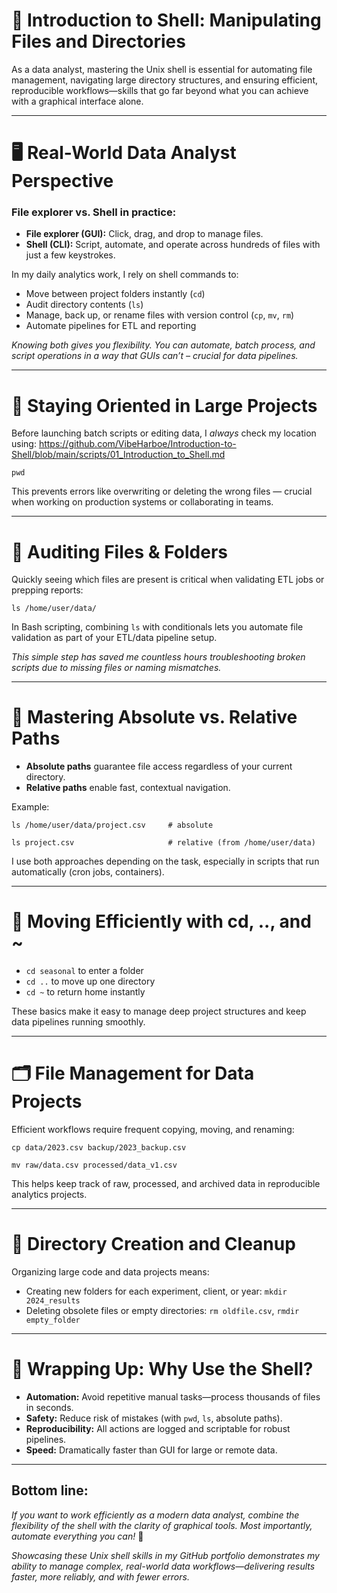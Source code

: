 # 🐚 Introduction to Shell: Manipulating Files and Directories

As a data analyst, mastering the Unix shell is essential for automating file management, navigating large directory structures, and ensuring efficient, reproducible workflows—skills that go far beyond what you can achieve with a graphical interface alone.

---

# 🖥️ Real-World Data Analyst Perspective
### File explorer vs. Shell in practice:
  * **File explorer (GUI):** Click, drag, and drop to manage files.
  * **Shell (CLI):** Script, automate, and operate across hundreds of files with just a few keystrokes.

In my daily analytics work, I rely on shell commands to:
  * Move between project folders instantly (```cd```)
  * Audit directory contents (```ls```)
  * Manage, back up, or rename files with version control (```cp```, ```mv```, ```rm```)
  * Automate pipelines for ETL and reporting

*Knowing both gives you flexibility. You can automate, batch process, and script operations in a way that GUIs can’t – crucial for data pipelines.*

---

# 📂 Staying Oriented in Large Projects
Before launching batch scripts or editing data, I *always* check my location using: https://github.com/VibeHarboe/Introduction-to-Shell/blob/main/scripts/01_Introduction_to_Shell.md

```pwd```

This prevents errors like overwriting or deleting the wrong files — crucial when working on production systems or collaborating in teams.

---

# 📝 Auditing Files & Folders
Quickly seeing which files are present is critical when validating ETL jobs or prepping reports:

```ls /home/user/data/```

In Bash scripting, combining ```ls``` with conditionals lets you automate file validation as part of your ETL/data pipeline setup.

*This simple step has saved me countless hours troubleshooting broken scripts due to missing files or naming mismatches.*

---

# 📁 Mastering Absolute vs. Relative Paths
  * **Absolute paths** guarantee file access regardless of your current directory.
  * **Relative paths** enable fast, contextual navigation.

Example:

```ls /home/user/data/project.csv     # absolute  ```

```ls project.csv                     # relative (from /home/user/data) ```

I use both approaches depending on the task, especially in scripts that run automatically (cron jobs, containers).

---

# 🔀 Moving Efficiently with cd, .., and ~
  * ```cd seasonal``` to enter a folder
  * ```cd ..``` to move up one directory
  * ```cd ~``` to return home instantly

These basics make it easy to manage deep project structures and keep data pipelines running smoothly.

---

# 🗂️ File Management for Data Projects
Efficient workflows require frequent copying, moving, and renaming:

```cp data/2023.csv backup/2023_backup.csv```

```mv raw/data.csv processed/data_v1.csv```

This helps keep track of raw, processed, and archived data in reproducible analytics projects.

---

# 🧹 Directory Creation and Cleanup
Organizing large code and data projects means:
  * Creating new folders for each experiment, client, or year: ```mkdir 2024_results```
  * Deleting obsolete files or empty directories: ```rm oldfile.csv```, ```rmdir empty_folder```

---

# 🏁 Wrapping Up: Why Use the Shell?
  * **Automation:** Avoid repetitive manual tasks—process thousands of files in seconds.
  * **Safety:** Reduce risk of mistakes (with ```pwd```, ```ls```, absolute paths).
  * **Reproducibility:** All actions are logged and scriptable for robust pipelines.
  * **Speed:** Dramatically faster than GUI for large or remote data.

---

## Bottom line:
*If you want to work efficiently as a modern data analyst, combine the flexibility of the shell with the clarity of graphical tools. Most importantly, automate everything you can!* 🚀

*Showcasing these Unix shell skills in my GitHub portfolio demonstrates my ability to manage complex, real-world data workflows—delivering results faster, more reliably, and with fewer errors.*
